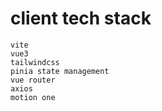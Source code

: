 # client tech stack

```
vite
vue3 
tailwindcss
pinia state management
vue router
axios
motion one
```
